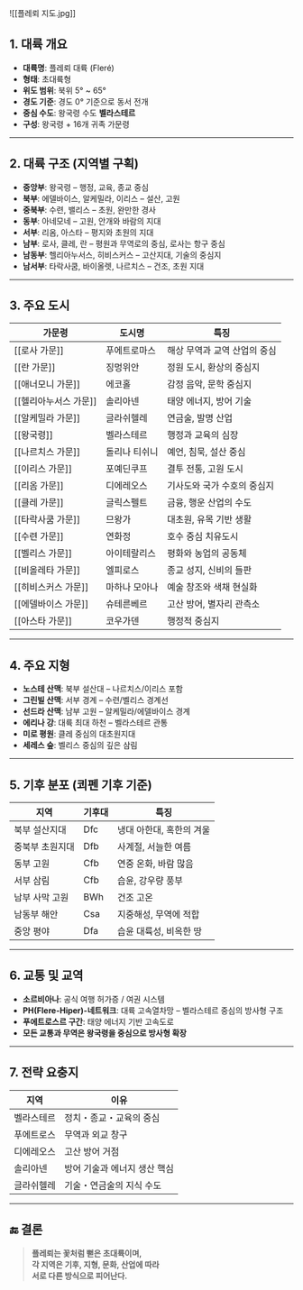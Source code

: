 ![[플레뢰 지도.jpg]]

## 1. 대륙 개요

- **대륙명**: 플레뢰 대륙 (Fleré)
- **형태**: 초대륙형
- **위도 범위**: 북위 5° ~ 65°
- **경도 기준**: 경도 0° 기준으로 동서 전개
- **중심 수도**: 왕국령 수도 **벨라스테르**
- **구성**: 왕국령 + 16개 귀족 가문령

---

## 2. 대륙 구조 (지역별 구획)

- **중앙부**: 왕국령 – 행정, 교육, 종교 중심
- **북부**: 에델바이스, 알케밀라, 이리스 – 설산, 고원
- **중북부**: 수련, 밸리스 – 초원, 완만한 경사
- **동부**: 아네모네 – 고원, 안개와 바람의 지대
- **서부**: 리옴, 아스타 – 평지와 초원의 지대
- **남부**: 로사, 클레, 란 – 평원과 무역로의 중심, 로사는 항구 중심
- **남동부**: 헬리아누서스, 히비스커스 – 고산지대, 기술의 중심지
- **남서부**: 타락사쿰, 바이올렛, 나르치스 – 건조, 초원 지대

---

## 3. 주요 도시

| 가문령 | 도시명 | 특징 |
|--------|--------|------|
| [[로사 가문]] | 푸에트로마스 | 해상 무역과 교역 산업의 중심 |
| [[란 가문]] | 징멍위안 | 정원 도시, 환상의 중심지 |
| [[애너모니 가문]] | 에코홀 | 감정 음악, 문학 중심지 |
| [[헬리아누서스 가문]] | 솔리아넨 | 태양 에너지, 방어 기술 |
| [[알케밀라 가문]] | 글라쉬헬레 | 연금술, 발명 산업 |
| [[왕국령]] | 벨라스테르 | 행정과 교육의 심장 |
| [[나르치스 가문]] | 돌리나 티쉬니 | 예언, 침묵, 설산 중심 |
| [[이리스 가문]] | 포예딘쿠프 | 결투 전통, 고원 도시 |
| [[리옴 가문]] | 디에레오스 | 기사도와 국가 수호의 중심지 |
| [[클레 가문]] | 글릭스펠트 | 금융, 행운 산업의 수도 |
| [[타락사쿰 가문]] | 므왕가 | 대초원, 유목 기반 생활 |
| [[수련 가문]] | 연화정 | 호수 중심 치유도시 |
| [[벨리스 가문]] | 아이테랄리스 | 평화와 농업의 공동체 |
| [[비올레타 가문]] | 엘피로스 | 종교 성지, 신비의 들판 |
| [[히비스커스 가문]] | 마하나 모아나 | 예술 창조와 색채 현실화 |
| [[에델바이스 가문]] | 슈테른베르 | 고산 방어, 별자리 관측소 |
| [[아스타 가문]] | 코우가덴 | 행정적 중심지 |
---

## 4. 주요 지형

- **노스테 산맥**: 북부 설산대 – 나르치스/이리스 포함
- **그린빌 산맥**: 서부 경계 – 수련/벨리스 경계선
- **선드라 산맥**: 남부 고원 – 알케밀라/에델바이스 경계
- **에리나 강**: 대륙 최대 하천 – 벨라스테르 관통
- **미로 평원**: 클레 중심의 대초원지대
- **세레스 숲**: 벨리스 중심의 깊은 삼림

---

## 5. 기후 분포 (쾨펜 기후 기준)

| 지역 | 기후대 | 특징 |
|------|--------|------|
| 북부 설산지대 | Dfc | 냉대 아한대, 혹한의 겨울 |
| 중북부 초원지대 | Dfb | 사계절, 서늘한 여름 |
| 동부 고원 | Cfb | 연중 온화, 바람 많음 |
| 서부 삼림 | Cfb | 습윤, 강우량 풍부 |
| 남부 사막 고원 | BWh | 건조 고온 |
| 남동부 해안 | Csa | 지중해성, 무역에 적합 |
| 중앙 평야 | Dfa | 습윤 대륙성, 비옥한 땅 |

---

## 6. 교통 및 교역

- **소르비아나**: 공식 여행 허가증 / 여권 시스템
- **PH(Flere-Hiper)-네트워크**: 대륙 고속열차망 – 벨라스테르 중심의 방사형 구조
- **푸에트로스르 구간**: 태양 에너지 기반 고속도로
- **모든 교통과 무역은 왕국령을 중심으로 방사형 확장**

---

## 7. 전략 요충지

| 지역 | 이유 |
|------|------|
| 벨라스테르 | 정치・종교・교육의 중심 |
| 푸에트로스 | 무역과 외교 창구 |
| 디에레오스 | 고산 방어 거점 |
| 솔리아넨 | 방어 기술과 에너지 생산 핵심 |
| 글라쉬헬레 | 기술・연금술의 지식 수도 |

---

## 🔚 결론

> **플레뢰는 꽃처럼 뻗은 초대륙이며,  
> 각 지역은 기후, 지형, 문화, 산업에 따라  
> 서로 다른 방식으로 피어난다.**

